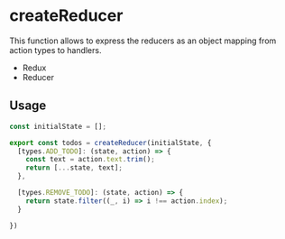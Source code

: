 # createReducer

This function allows to express the reducers as an object mapping from action types to handlers.

- Redux
- Reducer

## Usage

```js
const initialState = [];

export const todos = createReducer(initialState, {
  [types.ADD_TODO]: (state, action) => {
    const text = action.text.trim();
    return [...state, text];
  },

  [types.REMOVE_TODO]: (state, action) => {
    return state.filter((_, i) => i !== action.index);
  }

})
```
